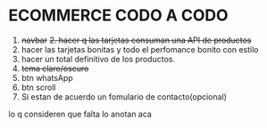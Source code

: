 # ECOMMERCE CODO A CODO

1. ~~navbar~~
   ~~2. hacer q las tarjetas consuman una API de productos~~
2. hacer las tarjetas bonitas y todo el perfomance bonito con estilo
3. hacer un total definitivo de los productos.
4. ~~tema claro/oscuro~~
5. btn whatsApp
6. btn scroll
7. Si estan de acuerdo un fomulario de contacto(opcional)

lo q consideren que falta lo anotan aca
